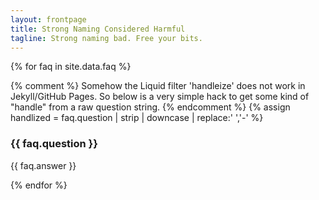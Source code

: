 ```yaml
---
layout: frontpage
title: Strong Naming Considered Harmful
tagline: Strong naming bad. Free your bits.
---
```


{% for faq in site.data.faq %}

  {% comment %}
    Somehow the Liquid filter 'handleize' does not work in Jekyll/GitHub Pages.
    So below is a very simple hack to get some kind of "handle" from a raw
    question string.
  {% endcomment %}
  {% assign handlized = faq.question | strip | downcase | replace:' ','-' %}
  
  <h3><a name="{{ handlized }}" class="anchor" href="#{{ handlized }}"><span class="octicon octicon-link"></span></a>
  {{ faq.question }}
  </h3>

  {{ faq.answer }}

{% endfor %}
